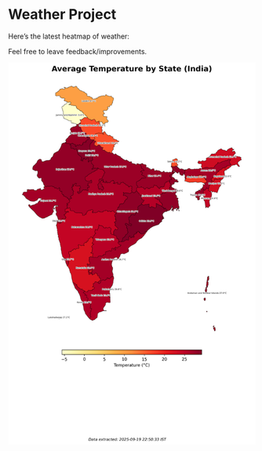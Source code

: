# Weather Project

Here’s the latest heatmap of weather:

Feel free to leave feedback/improvements.

![India Heatmap](docs/assets/india_heatmap.png?v=CD90E3)
